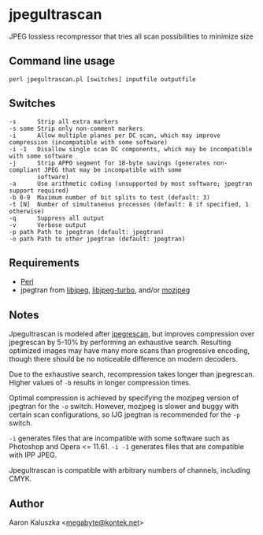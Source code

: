 # jpegultrascan
JPEG lossless recompressor that tries all scan possibilities to minimize size

## Command line usage
    perl jpegultrascan.pl [switches] inputfile outputfile

## Switches
    -s      Strip all extra markers
    -s some Strip only non-comment markers
    -i      Allow multiple planes per DC scan, which may improve compression (incompatible with some software)
    -i -1   Disallow single scan DC components, which may be incompatible with some software
    -j      Strip APP0 segment for 18-byte savings (generates non-compliant JPEG that may be incompatible with some
            software)
    -a      Use arithmetic coding (unsupported by most software; jpegtran support required)
    -b 0-9  Maximum number of bit splits to test (default: 3)
    -t [N]  Number of simultaneous processes (default: 8 if specified, 1 otherwise)
    -q      Suppress all output
    -v      Verbose output
    -p path Path to jpegtran (default: jpegtran)
    -o path Path to other jpegtran (default: jpegtran)

## Requirements
- [Perl](https://www.perl.org/)
- jpegtran from [libjpeg](http://www.infai.org/jpeg/), [libjpeg-turbo](https://github.com/libjpeg-turbo/libjpeg-turbo), and/or [mozjpeg](https://github.com/mozilla/mozjpeg)

## Notes
Jpegultrascan is modeled after [jpegrescan](https://github.com/kud/jpegrescan), but improves compression over jpegrescan by 5-10% by performing an exhaustive search. Resulting optimized images may have many more scans than progressive encoding, though there should be no noticeable difference on modern decoders.

Due to the exhaustive search, recompression takes longer than jpegrescan. Higher values of `-b` results in longer compression times.

Optimal compression is achieved by specifying the mozjpeg version of jpegtran for the `-o` switch. However, mozjpeg is slower and buggy with certain scan configurations, so IJG jpegtran is recommended for the `-p` switch.

`-i` generates files that are incompatible with some software such as Photoshop and Opera <= 11.61. `-i -1` generates files that are compatible with IPP JPEG.

Jpegultrascan is compatible with arbitrary numbers of channels, including CMYK.

## Author
Aaron Kaluszka <<megabyte@kontek.net>>
